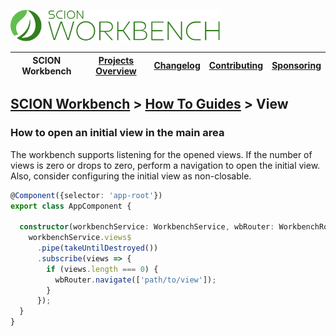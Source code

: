 <a href="/README.md"><img src="/resources/branding/scion-workbench-banner.svg" height="50" alt="SCION Workbench"></a>

| SCION Workbench | [Projects Overview][menu-projects-overview] | [Changelog][menu-changelog] | [Contributing][menu-contributing] | [Sponsoring][menu-sponsoring] |  
| --- | --- | --- | --- | --- |

## [SCION Workbench][menu-home] > [How To Guides][menu-how-to] > View

### How to open an initial view in the main area
The workbench supports listening for the opened views. If the number of views is zero or drops to zero, perform a navigation to open the initial view. Also, consider configuring the initial view as non-closable.

```ts
@Component({selector: 'app-root'})
export class AppComponent {

  constructor(workbenchService: WorkbenchService, wbRouter: WorkbenchRouter) {
    workbenchService.views$
      .pipe(takeUntilDestroyed())
      .subscribe(views => {
        if (views.length === 0) {
          wbRouter.navigate(['path/to/view']);
        }
      });
  }
}
```

[menu-how-to]: /docs/site/howto/how-to.md

[menu-home]: /README.md
[menu-projects-overview]: /docs/site/projects-overview.md
[menu-changelog]: /docs/site/changelog.md
[menu-contributing]: /CONTRIBUTING.md
[menu-sponsoring]: /docs/site/sponsoring.md
